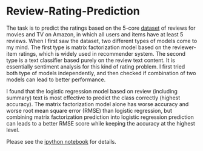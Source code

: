 # Review-Rating-Prediction

The task is to predict the ratings based on the 5-core [dataset](http://jmcauley.ucsd.edu/data/amazon/) of reviews for movies and TV on Amazon, in which all users and items have at least 5 reviews. When I first saw the dataset, two different types of models come to my mind. The first type is matrix factorization model based on the reviewer-item ratings, which is widely used in recommender system. The second type is a text classifier based purely on the review text content. It is essentially sentiment analysis for this kind of rating problem. I  first tried both type of models independently, and then checked if combination of two models can lead to better performance. 

I found that the logistic regression model based on review (including summary) text is most effective to predict the class correctly (highest accuracy). The matrix factorization model alone has worse accuracy and worse root mean square error (RMSE) than logistic regression, but combining matrix factorization prediction into logistic regression prediction can leads to a better RMSE score while keeping the accuracy at the highest level.

Please see the [ipython notebook](https://github.com/seedlingfl/Review-Rating-Prediction/blob/master/RatingPrediction_YuheZhang.ipynb) for details.
